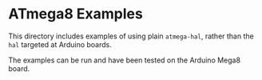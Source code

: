 # ATmega8 Examples

This directory includes examples of using plain `atmega-hal`, rather than the `hal` targeted at Arduino boards.

The examples can be run and have been tested on the Arduino Mega8 board.
